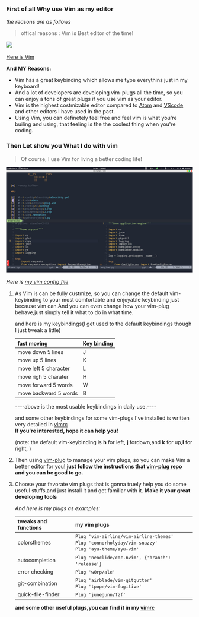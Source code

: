 ### First of all Why use Vim as my editor
*the reasons are as follows*

> offical reasons : Vim is Best editor of the time!

![](https://cdn4.iconfinder.com/data/icons/logos-brands-5/24/vim-512.png)

 [Here is Vim](https://www.vim.org/)

**And MY Reasons:**  

+ Vim has a great keybinding which allows me type everythins just in my keyboard!
+ And a lot of developers are developing vim-plugs all the time, so you can enjoy a tons of great plugs if you use vim as your editor.
+ Vim is the highest costmizable editor compared to [Atom](http://atom.io) and [VScode](https://code.visualstudio.com/) and other editors I have used in the past.
+ Using Vim, you can definetely feel free and feel vim is what you're builing and using, that feeling is the the coolest thing when you're coding.

### Then Let show you What I do with vim

> Of course, I use Vim for living a better coding life!

![pic](https://github.com/Zxrcoming/vimrc/blob/master/Screenshot%20from%202019-11-03%2018-28-57.jpg?raw=true)

*Here is [my vim config file](https://github.com/Zxrcoming/vimrc/blob/master/vimrc)*

1. As Vim is can be fully custmize, so you can change the default vim-keybinding to your most comfortable and enjoyable keybinding just because vim can.And you can even change how your vim-plug behave,just simply tell it what to do in what time.

 	and here is my keybindings(I get used to the default keybindings though I just tweak a little)

	| fast moving           | Key binding |
	|-----------------------|-------------|
	| move down 5 lines     | J           |
	| move up 5 lines       | K           |
	| move left 5 character | L           |
	| move righ 5 charater  | H           |
	| move forward 5 words  | W           |
	| move backward 5 words | B           |
	----above is the most usable keybindings in daily use.----

	and some other keybindings for some vim-plugs I've installed is written very detailed in [vimrc](https://github.com/Zxrcoming/vimrc/blob/master/vimrc)   
	**If you're interested, hope it can help you!**

	(note: the default vim-keybinding is **h** for left, **j** fordown,and **k** for up,**l** for right, )


2. Then using [vim-plug](https://github.com/junegunn/vim-plug) to manage your vim plugs, so you can make Vim a better editor for you!
**just follow the instructions [that vim-plug repo](https://github.com/junegunn/vim-plug) and you can be good to go.**

3. Choose your favorate vim plugs that is gonna truely help you do some useful stuffs,and just install it and get familiar with it. **Make it your great developing tools**

    *And here is my plugs as examples:*
	
	| tweaks and functions | my vim plugs                                                                                                   |
	|----------------------|----------------------------------------------------------------------------------------------------------------|
	| colorsthemes         | `Plug 'vim-airline/vim-airline-themes'`<br>`Plug 'connorholyday/vim-snazzy'`<br>`Plug 'ayu-theme/ayu-vim'`<br> |
	| autocompletion       | `Plug 'neoclide/coc.nvim', {'branch': 'release'}`                                                              |
	| error checking       | `Plug 'w0rp/ale'`                                                                                              |
	| git-combination      | `Plug 'airblade/vim-gitgutter'`<br>`Plug 'tpope/vim-fugitive'`                                                 |
	| quick-file-finder    | `Plug 'junegunn/fzf'`                                                                                          |
	**and some other useful plugs,you can find it in my [vimrc](https://github.com/Zxrcoming/vimrc/blob/master/vimrc)**
